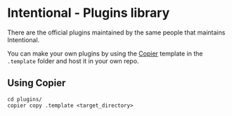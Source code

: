 # Intentional - Plugins library

There are the official plugins maintained by the same people that maintains Intentional.

You can make your own plugins by using the [Copier](https://copier.readthedocs.io) template in the `.template` folder and host it in your own repo.

## Using Copier

```
cd plugins/
copier copy .template <target_directory>
```
